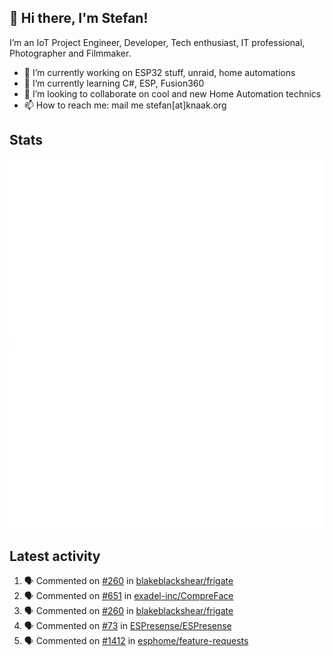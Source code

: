 ## 👋 Hi there, I'm Stefan!
I’m an IoT Project Engineer, Developer, Tech enthusiast, IT professional, Photographer and Filmmaker.

- 🔭 I’m currently working on ESP32 stuff, unraid, home automations
- 🌱 I’m currently learning C#, ESP, Fusion360
- 👯 I’m looking to collaborate on cool and new Home Automation technics
- 📫 How to reach me: mail me stefan[at]knaak.org

## Stats

![](https://github.com/corgan2222/github-stats/blob/master/generated/overview.svg) ![](https://github.com/corgan2222/github-stats/blob/master/generated/languages.svg)


## Latest activity

<!--START_SECTION:activity-->
1. 🗣 Commented on [#260](https://github.com/blakeblackshear/frigate/issues/260) in [blakeblackshear/frigate](https://github.com/blakeblackshear/frigate)
2. 🗣 Commented on [#651](https://github.com/exadel-inc/CompreFace/issues/651) in [exadel-inc/CompreFace](https://github.com/exadel-inc/CompreFace)
3. 🗣 Commented on [#260](https://github.com/blakeblackshear/frigate/issues/260) in [blakeblackshear/frigate](https://github.com/blakeblackshear/frigate)
4. 🗣 Commented on [#73](https://github.com/ESPresense/ESPresense/issues/73) in [ESPresense/ESPresense](https://github.com/ESPresense/ESPresense)
5. 🗣 Commented on [#1412](https://github.com/esphome/feature-requests/issues/1412) in [esphome/feature-requests](https://github.com/esphome/feature-requests)
<!--END_SECTION:activity-->

<!--


